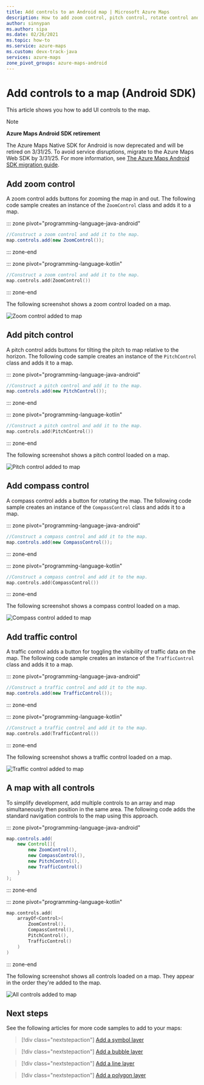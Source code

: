 ```yaml
---
title: Add controls to an Android map | Microsoft Azure Maps
description: How to add zoom control, pitch control, rotate control and a style picker to a map in Microsoft Azure Maps Android SDK.
author: sinnypan
ms.author: sipa
ms.date: 02/26/2021
ms.topic: how-to
ms.service: azure-maps
ms.custom: devx-track-java
services: azure-maps
zone_pivot_groups: azure-maps-android
---
```


# Add controls to a map (Android SDK)

This article shows you how to add UI controls to the map.

> [!NOTE]
>
> **Azure Maps Android SDK retirement**
>
> The Azure Maps Native SDK for Android is now deprecated and will be retired on 3/31/25. To avoid service disruptions, migrate to the Azure Maps Web SDK by 3/31/25. For more information, see [The Azure Maps Android SDK migration guide](android-sdk-migration-guide.md).

## Add zoom control

A zoom control adds buttons for zooming the map in and out. The following code sample creates an instance of the `ZoomControl` class and adds it to a map.

::: zone pivot="programming-language-java-android"

```java
//Construct a zoom control and add it to the map.
map.controls.add(new ZoomControl());
```

::: zone-end

::: zone pivot="programming-language-kotlin"

```kotlin
//Construct a zoom control and add it to the map.
map.controls.add(ZoomControl())
```

::: zone-end

The following screenshot shows a zoom control loaded on a map.

![Zoom control added to map](media/map-add-controls-android/android-zoom-control.jpg)

## Add pitch control

A pitch control adds buttons for tilting the pitch to map relative to the horizon. The following code sample creates an instance of the `PitchControl` class and adds it to a map.

::: zone pivot="programming-language-java-android"

```java
//Construct a pitch control and add it to the map.
map.controls.add(new PitchControl());
```

::: zone-end

::: zone pivot="programming-language-kotlin"

```kotlin
//Construct a pitch control and add it to the map.
map.controls.add(PitchControl())
```

::: zone-end

The following screenshot shows a pitch control loaded on a map.

![Pitch control added to map](media/map-add-controls-android/android-pitch-control.jpg)

## Add compass control

A compass control adds a button for rotating the map. The following code sample creates an instance of the `CompassControl` class and adds it to a map.

::: zone pivot="programming-language-java-android"

```java
//Construct a compass control and add it to the map.
map.controls.add(new CompassControl());
```

::: zone-end

::: zone pivot="programming-language-kotlin"

```kotlin
//Construct a compass control and add it to the map.
map.controls.add(CompassControl())
```

::: zone-end

The following screenshot shows a compass control loaded on a map.

![Compass control added to map](media/map-add-controls-android/android-compass-control.jpg)

## Add traffic control

A traffic control adds a button for toggling the visibility of traffic data on the map. The following code sample creates an instance of the `TrafficControl` class and adds it to a map.

::: zone pivot="programming-language-java-android"

```java
//Construct a traffic control and add it to the map.
map.controls.add(new TrafficControl());
```

::: zone-end

::: zone pivot="programming-language-kotlin"

```kotlin
//Construct a traffic control and add it to the map.
map.controls.add(TrafficControl())
```

::: zone-end

The following screenshot shows a traffic control loaded on a map.

![Traffic control added to map](media/map-add-controls-android/android-traffic-control.jpg)

## A map with all controls

To simplify development, add multiple controls to an array and map simultaneously then position in the same area. The following code adds the standard navigation controls to the map using this approach.

::: zone pivot="programming-language-java-android"

```java
map.controls.add(
    new Control[]{
        new ZoomControl(),
        new CompassControl(),
        new PitchControl(),
        new TrafficControl()
    }
);
```

::: zone-end

::: zone pivot="programming-language-kotlin"

```kotlin
map.controls.add(
    arrayOf<Control>(
        ZoomControl(),
        CompassControl(),
        PitchControl(),
        TrafficControl()
    )
)
```

::: zone-end

The following screenshot shows all controls loaded on a map. They appear in the order they're added to the map.

![All controls added to map](media/map-add-controls-android/android-all-controls.jpg)

## Next steps

See the following articles for more code samples to add to your maps:

> [!div class="nextstepaction"]
> [Add a symbol layer](how-to-add-symbol-to-android-map.md)

> [!div class="nextstepaction"]
> [Add a bubble layer](map-add-bubble-layer-android.md)

> [!div class="nextstepaction"]
> [Add a line layer](android-map-add-line-layer.md)

> [!div class="nextstepaction"]
> [Add a polygon layer](how-to-add-shapes-to-android-map.md)
